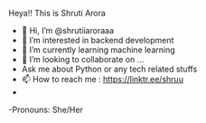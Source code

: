 Heya!! This is Shruti Arora

- 👋 Hi, I’m @shrutiiaroraaa
- 👀 I’m interested in backend development
- 🌱 I’m currently learning machine learning
- 💞️ I’m looking to collaborate on ...
- Ask me about Python or any tech related stuffs
- 📫 How to reach me : https://linktr.ee/shruu
- 
 -Pronouns: She/Her

